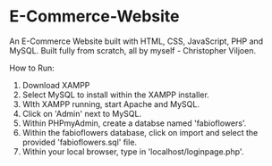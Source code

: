 # E-Commerce-Website
An E-Commerce Website built with HTML, CSS, JavaScript, PHP and MySQL.
Built fully from scratch, all by myself - Christopher Viljoen.

How to Run:

1. Download XAMPP
2. Select MySQL to install within the XAMPP installer.
3. WIth XAMPP running, start Apache and MySQL.
4. Click on 'Admin' next to MySQL.
5. Within PHPmyAdmin, create a databse named 'fabioflowers'.
6. Within the fabioflowers database, click on import and select the provided 'fabioflowers.sql' file.
7. Within your local browser, type in 'localhost/loginpage.php'.

